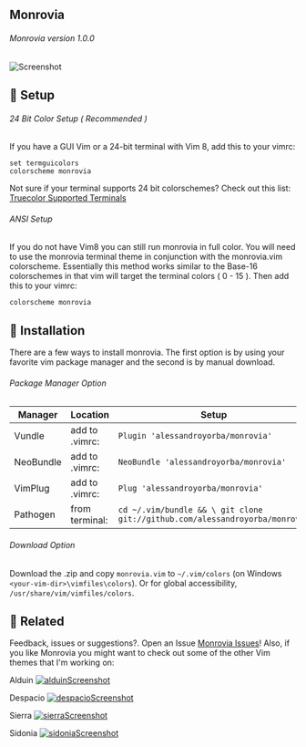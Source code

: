 Monrovia
------
###### Monrovia version 1.0.0
![Screenshot](https://cloud.githubusercontent.com/assets/11221489/22623162/331a7528-eb05-11e6-8793-a835137a17ec.png)

:rocket: Setup 
---------------
###### 24 Bit Color Setup ( Recommended )

If you have a GUI Vim or a 24-bit terminal with Vim 8, add this to your vimrc:
```VimL
set termguicolors
colorscheme monrovia
```
Not sure if your terminal supports 24 bit colorschemes? Check out this list: [Truecolor Supported Terminals ](https://gist.github.com/XVilka/8346728)

###### ANSI Setup

If you do not have Vim8 you can still run monrovia in full color. You will need to use the monrovia terminal theme in conjunction with the monrovia.vim colorscheme. Essentially this method works similar to the Base-16 colorschemes in that vim will target the terminal colors ( 0 - 15 ). Then add this to your vimrc:

```VimL
colorscheme monrovia
```

:open_file_folder: Installation
-----------------------------------------

There are a few ways to install monrovia. The first option is by using your favorite vim package manager and the second is by manual download.

###### Package Manager Option

| Manager          | Location        | Setup                                                                      |
|------------------|-----------------|----------------------------------------------------------------------------|
| Vundle           | add to .vimrc:  | `Plugin 'alessandroyorba/monrovia'`                                         |
| NeoBundle        | add to .vimrc:  | `NeoBundle 'alessandroyorba/monrovia'`                                      |
| VimPlug          | add to .vimrc:  | `Plug 'alessandroyorba/monrovia'`                                           |
| Pathogen         | from terminal:  | `cd ~/.vim/bundle && \ git clone git://github.com/alessandroyorba/monrovia` |

###### Download Option
Download the .zip and copy `monrovia.vim` to `~/.vim/colors` (on Windows `<your-vim-dir>\vimfiles\colors`). Or for global accessibility, `/usr/share/vim/vimfiles/colors`.

:octopus: Related
-------
Feedback, issues or suggestions?. Open an Issue [Monrovia Issues](https://github.com/AlessandroYorba/Monrovia/issues)! Also, if you like Monrovia you might want to check out some of the other Vim themes that I'm working on:

Alduin
[![alduinScreenshot](https://cloud.githubusercontent.com/assets/11221489/22623143/d70df37c-eb04-11e6-8719-0e27e6ded63f.png)](https://github.com/AlessandroYorba/Alduin)

Despacio
[![despacioScreenshot](https://cloud.githubusercontent.com/assets/11221489/22623157/1e4ed4ae-eb05-11e6-9056-50f57daab6fc.png)](https://github.com/AlessandroYorba/Despacio)

Sierra
[![sierraScreenshot](https://cloud.githubusercontent.com/assets/11221489/22623168/51b4d8f2-eb05-11e6-81a0-8eff4c9b0955.png)](https://github.com/AlessandroYorba/Sierra)

Sidonia
[![sidoniaScreenshot](https://cloud.githubusercontent.com/assets/11221489/23323607/22201dec-fa9e-11e6-8a33-b5d3ec4a71f6.png)](https://github.com/AlessandroYorba/Sidonia)
